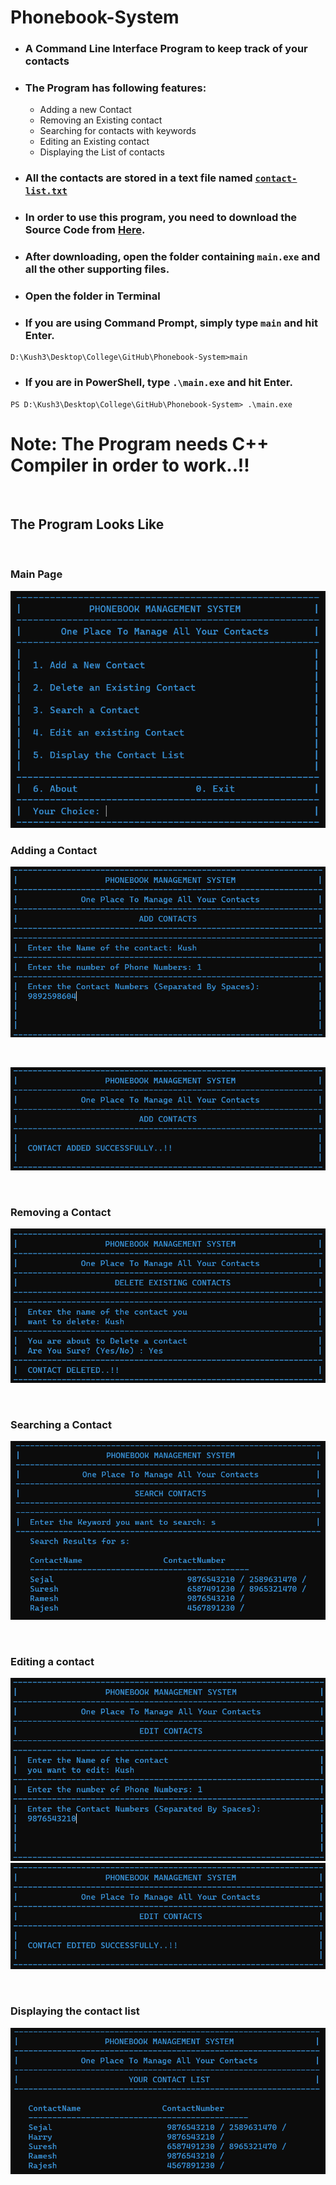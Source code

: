 # Phonebook-System

- ### A Command Line Interface Program to keep track of your contacts
- ### The Program has following features:
    - Adding a new Contact
    - Removing an Existing contact
    - Searching for contacts with keywords
    - Editing an Existing contact
    - Displaying the List of contacts
- ### All the contacts are stored in a text file named [`contact-list.txt`](https://github.com/Kushhhh-sh/Phonebook-System/blob/master/contact-list.txt)
- ### In order to use this program, you need to download the Source Code from [Here](https://github.com/Kushhhh-sh/Phonebook-System/releases).
- ### After downloading, open the folder containing `main.exe` and all the other supporting files.
- ### Open the folder in Terminal
- ### If you are using Command Prompt, simply type `main` and hit Enter.
```
D:\Kush3\Desktop\College\GitHub\Phonebook-System>main
```
- ### If you are in PowerShell, type `.\main.exe` and hit Enter.
```
PS D:\Kush3\Desktop\College\GitHub\Phonebook-System> .\main.exe
``` 
# Note: The Program needs C++ Compiler in order to work..!!
 
<br>
 
## The Program Looks Like 
<br>

### Main Page
![main-page](src/img/main.png)
<br>

### Adding a Contact

![insert1](src/img/insert1.png)

<br>

![insert1](src/img/insert2.png)

<br>

### Removing a Contact

![remove](src/img/delete.png)

<br>

### Searching a Contact
![search](src/img/search.png)

<br>

### Editing a contact
![edit](src/img/edit1.png)
![edit2](src/img/edit2.png)

<br>

### Displaying the contact list
![display](src/img/display.png)
